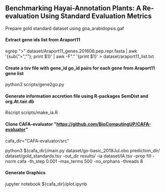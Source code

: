 ## Benchmarking Hayai-Annotation Plants: A Re-evaluation Using Standard Evaluation Metrics 

Prepare gold standard dataset using goa_arabidopsis.gaf

#### Extract gene ids list from Araport11 
egrep ">" dataset/Araport11_genes.201606.pep.repr.fasta | awk '{sub(">",""); print $1}' | awk -F"." '{print $1}' > dataset/araport11_list.txt

#### Create a tsv file with gene_id go_id pairs for each gene from Araport11 gene list
python3 scripts/gene2go.py

#### Generate information accretion file using R-packages SemDist and org.At.tair.db
Rscript scripts/make_ia.R

#### Clone CAFA-evaluator "https://github.com/BioComputingUP/CAFA-evaluator"

cafa_dir="CAFA-evaluator/src"

python3 ${cafa_dir}/main.py dataset/go-basic_2019Jul.obo prediction_dir/ dataset/gold_standards.tsv -out_dir results/ -ia dataset/IA.tsv -prop fill -norm cafa -th_step 0.001 -max_terms 500 -no_orphans -threads 8

#### Generate Graphics 
jupyter notebook ${cafa_dir}/plot.ipynb
